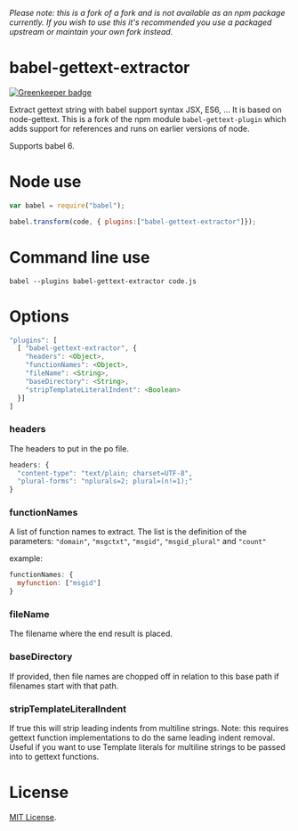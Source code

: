 *Please note: this is a fork of a fork and is not available as an npm package
currently. If you wish to use this it's recommended you use a packaged
upstream or maintain your own fork instead.*


# babel-gettext-extractor

[![Greenkeeper badge](https://badges.greenkeeper.io/mozilla/babel-gettext-extractor.svg)](https://greenkeeper.io/)

Extract gettext string with babel support syntax JSX, ES6, ... It is based on
node-gettext.  This is a fork of the npm module `babel-gettext-plugin` which
adds support for references and runs on earlier versions of node.

Supports babel 6.


Node use
========

```js
var babel = require("babel");

babel.transform(code, { plugins:["babel-gettext-extractor"]});
```

Command line use
================

```
babel --plugins babel-gettext-extractor code.js
```

Options
=======


```js
"plugins": [
  [ "babel-gettext-extractor", {
    "headers": <Object>,
    "functionNames": <Object>,
    "fileName": <String>,
    "baseDirectory": <String>,
    "stripTemplateLiteralIndent": <Boolean>
  }]
]
```

### headers ###
The headers to put in the po file.

```js
headers: {
  "content-type": "text/plain; charset=UTF-8",
  "plural-forms": "nplurals=2; plural=(n!=1);"
}
```

### functionNames ###

A list of function names to extract.  The list is the definition of the
parameters: `"domain"`, `"msgctxt"`, `"msgid"`, `"msgid_plural"` and
`"count"`

example:
```js
functionNames: {
  myfunction: ["msgid"]
}
```

### fileName ###

The filename where the end result is placed.

### baseDirectory ###

If provided, then file names are chopped off in relation to this base path
if filenames start with that path.

### stripTemplateLiteralIndent ###

If true this will strip leading indents from multiline strings. Note: this
requires gettext function implementations to do the same leading indent removal.
Useful if you want to use Template literals for multiline strings to be passed
into to gettext functions.

License
=======

[MIT License](LICENSE).
